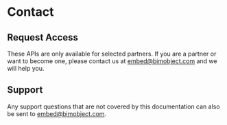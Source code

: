 # Contact

## Request Access

These APIs are only available for selected partners. If you are a partner or want to become one, please contact us at [embed@bimobject.com](mailto:embed@bimobject.com) and we will help you.

## Support

Any support questions that are not covered by this documentation can also be sent to [embed@bimobject.com](mailto:embed@bimobject.com).
